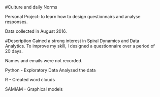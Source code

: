 #Culture and daily Norms

Personal Project: to learn how to design questionnairs and analyse responses.

Data collected in August 2016.

#Description
Gained a strong interest in Spiral Dynamics and Data Analytics. To improve my skill, I designed a questionnaire over a period of 20 days.


Names and emails were not recorded.

Python - Exploratory Data Analysed the data

R -  Created word clouds

SAMIAM - Graphical models
